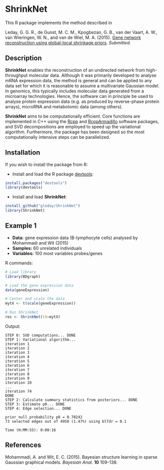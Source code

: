 # ShrinkNet

This R package implements the method described in

Leday, G. G. R., de Gunst, M. C. M., Kpogbezan, G. B., van der Vaart, A. W., van Wieringen, W. N., and van de Wiel, M. A. (2015).
[Gene network reconstruction using global-local shrinkage priors](http://arxiv.org/abs/1510.03771). *Submitted*.

## Description

**ShrinkNet** enables the reconstruction of an undirected network from high-throughput molecular data. Although it was primarily developed to analyse mRNA expression data, the method is general and can be applied to any data set for which it is reasonable to assume a multivariate Gaussian model. In genomics, this typically includes molecular data generated from a microarray technologies. Hence, the software can in principle be used to analyse protein expression data (e.g. as produced by reverse-phase protein arrays), microRNA and metabolomic data (among others).

**ShrinkNet** aims to be computationally efficient. Core functions are implemented in C++ using the [Rcpp](https://cran.r-project.org/web/packages/Rcpp/index.html) and [RcppArmadillo](https://cran.r-project.org/web/packages/RcppArmadillo/index.html) software packages, and SVD decompositions are employed to speed up the variational algorithm. Furthermore, the package has been designed so the most computationally intensive steps can be parallelized.

## Installation

If you wish to install the package from R:

* Install and load the R package [devtools](https://cran.r-project.org/web/packages/devtools/index.html):

```R
install.packages("devtools")
library(devtools)
```

* Install and load **ShrinkNet**:

```R
install_github("gleday/ShrinkNet")
library(ShrinkNet)
```

## Example 1

- **Data:** gene expression data (B-lymphocyte cells) analysed by Mohammadi and Wit (2015) 
- **Samples:** 60 unrelated individuals
- **Variables:** 100 most variables probes/genes

R commands:

```R
# Load library
library(BDgraph)

# Load the gene expression data
data(geneExpression)

# Center and scale the data
mytX <- t(scale(geneExpression))

# Run ShrinkNet
res <- ShrinkNet(tX=mytX)
```

Output:

```
STEP 0: SVD computations... DONE
STEP 1: Variational algorithm...
iteration 1
iteration 2
iteration 3
iteration 4
iteration 5
iteration 6
iteration 7
iteration 8
iteration 9
iteration 10
...
iteration 74
DONE
STEP 2: Calculate summary statistics from posteriors... DONE
STEP 3: Estimate p0... DONE
STEP 4: Edge selection... DONE

prior null probability p0 = 0.70242 
73 selected edges out of 4950 (1.47%) using blfdr = 0.1

Time (H:MM:SS): 0:00:16
```

## References

Mohammadi, A. and Wit, E. C. (2015). Bayesian structure learning in sparse Gaussian graphical models. *Bayesian Anal*. **10** 109-138.

